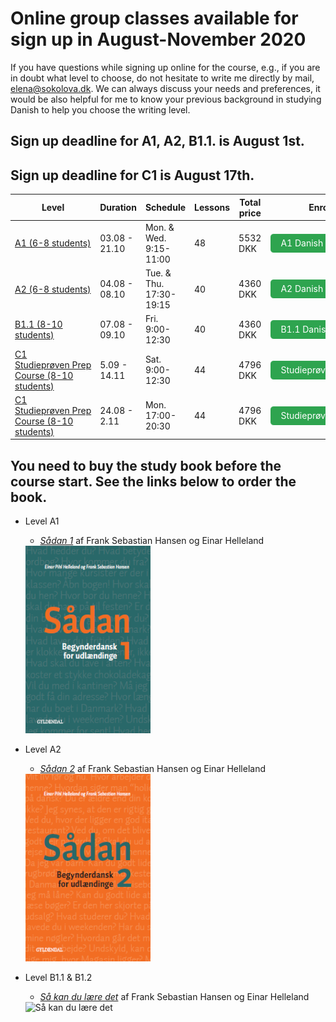 
# Online group classes available for sign up in August-November 2020

If you have questions while signing up online for the course, e.g., if you are in doubt what level to choose, do not hesitate to write me directly by mail, [elena@sokolova.dk](mailto:elena@sokolova.dk). We can always discuss your needs and preferences, it would be also helpful for me to know your previous background in studying Danish to help you choose the writing level. 

<style>
.btn {
  color: white;
  background-color: #2ea44f;
  border-color: rgba(27,31,35,.1);
  box-shadow: 0 0px 0 rgba(27,31,35,.1),inset 0 1px 0 hsla(0,0%,100%,.03);
  position: relative;
  display: inline-block;
  padding: 5px 16px;
  font-size: 14px
  font-weight: 500;
  line-height: 20px;
  white-space: nowrap;
  vertical-align: middle;
  cursor: pointer;
  border: 1px solid;
  border-radius: 6px;
  text-decoration: none;
}
</style>

## Sign up deadline for A1, A2, B1.1. is August 1st.

## Sign up deadline for C1 is August 17th.

Level | Duration | Schedule | Lessons | Total price | Enroll & Pay
-- | -- | -- | -- | -- | --
[A1 (6-8 students)](a1-danish-online) | 03.08 - 21.10 | Mon. & Wed. 9:15-11:00 | 48 | 5532 DKK | <a class="btn" href="https://elenasokolova.podia.com/a1-danish-online">A1 Danish Online</a>
[A2 (6-8 students)](a2-danish-online) | 04.08 - 08.10 | Tue. & Thu. 17:30-19:15 | 40 | 4360 DKK | <a class="btn" href="https://elenasokolova.podia.com/a2-danish-online">A2 Danish Online</a>
[B1.1 (8-10 students)](b1-danish-online) | 07.08 - 09.10 | Fri. 9:00-12:30 | 40 | 4360 DKK | <a class="btn" href="https://elenasokolova.podia.com/b1-1-danish-online">B1.1 Danish Online</a>
[C1 Studieprøven Prep Course (8-10 students)](studieprove-online-course) | 5.09 - 14.11 | Sat. 9:00-12:30 | 44 | 4796 DKK | <a class="btn" href="https://elenasokolova.podia.com/c1-online-studieproven-saturday-prep-course">Studieprøven Online Sat.</a>
[C1 Studieprøven Prep Course (8-10 students)](studieprove-online-course) | 24.08 - 2.11 | Mon. 17:00-20:30 | 44 | 4796 DKK | <a class="btn" href="https://elenasokolova.podia.com/c1-online-studieproven-prep-course">Studieprøven Online Mon.</a>

## You need to buy the study book before the course start. See the links below to order the book. 

* Level A1 
  * *[Sådan 1](https://gyldendal-uddannelse.dk/products/sadan-1-bog-35032-9788702144260?gclid=Cj0KCQjw9IX4BRCcARIsAOD2OB2ORKliBuOlNZSx9lSi3LTTOLF6rPKOiEX8ZeZP80hL9_r6EOKI3LkaAt_JEALw_wcB&gclsrc=aw.ds)* af Frank Sebastian Hansen og Einar Helleland 
  
  <img src="forside-saadan1-png.png" alt="Sådan 1" width="200" height="300" />
  
* Level A2
  * *[Sådan 2](https://gyldendal-uddannelse.dk/products/sadan-2-bog-35033-9788702144277)* af Frank Sebastian Hansen og Einar Helleland 
  
  <img src="forside-saadan2-.png" alt="Sådan 2" width="200" height="300" />
 
* Level B1.1 & B1.2
  * *[Så kan du lære det](https://gyldendal-uddannelse.dk/products/sa-kan-du-lare-det-bog-40351-9788702185676)* af Frank Sebastian Hansen og Einar Helleland 
 
   <img src="saa-kan-du-lære-det.png" alt="Så kan du lære det" width="200" height="300" />
